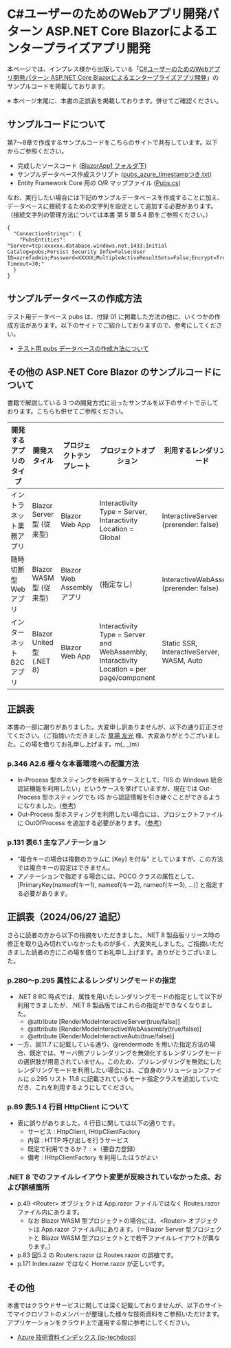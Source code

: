 # C#ユーザーのためのWebアプリ開発パターン ASP.NET Core Blazorによるエンタープライズアプリ開発

本ページでは、インプレス様から出版している「[C#ユーザーのためのWebアプリ開発パターン ASP.NET Core Blazorによるエンタープライズアプリ開発](https://book.impress.co.jp/books/1122101173)」のサンプルコードを掲載しております。

※ 本ページ末尾に、本書の正誤表を掲載しております。併せてご確認ください。

## サンプルコードについて

第7～8章で作成するサンプルコードをこちらのサイトで共有しています。以下からご参照ください。

- 完成したソースコード ([BlazorApp1 フォルダ下](BlazorApp1/))
- サンプルデータベース作成スクリプト ([pubs_azure_timestampつき.txt](pubs_azure_timestampつき.txt))
- Entity Framework Core 用の O/R マップファイル ([Pubs.cs](Pubs.cs))

なお、実行したい場合には下記のサンプルデータベースを作成することに加え、データベースに接続するための文字列を設定として追加する必要があります。（接続文字列の管理方法については本書 第 5 章 5.4 節をご参照ください。）

```接続文字列
{
  "ConnectionStrings": {
    "PubsEntities": "Server=tcp:xxxxxx.database.windows.net,1433;Initial Catalog=pubs;Persist Security Info=False;User ID=azrefadmin;Password=XXXXX;MultipleActiveResultSets=False;Encrypt=True;TrustServerCertificate=False;Connection Timeout=30;"
  }
}
```

## サンプルデータベースの作成方法

テスト用データベース pubs は、付録 01 に掲載した方法の他に、いくつかの作成方法があります。以下のサイトでご紹介しておりますので、参考にしてください。

- [テスト用 pubs データベースの作成方法について](https://github.com/nakamacchi/AzRefArc.SqlDb)

## その他の ASP.NET Core Blazor のサンプルコードについて

書籍で解説している 3 つの開発方式に沿ったサンプルを以下のサイトで示しております。こちらも併せてご参照ください。

| 開発するアプリのタイプ | 開発スタイル | プロジェクトテンプレート | プロジェクトオプション | 利用するレンダリングモード | サンプルの置き場所 |
| --- | --- | --- | --- | --- | --- |
| イントラネット業務アプリ | Blazor Server 型 (従来型) | Blazor Web App | Interactivity Type = Server, Intaractivity Location = Global | InteractiveServer (prerender: false) | [Source](https://github.com/nakamacchi/AzRefArc.AspNetBlazorServer) [Web](https://azrefarc-aspnetblazorserver.azurewebsites.net/) |
| 随時切断型 Web アプリ | Blazor WASM 型 (従来型) | Blazor Web Assembly アプリ | (指定なし) | InteractiveWebAssembly (prerender: false) | [Source](https://github.com/nakamacchi/AzRefArc.AspNetBlazorWasm) [Web](https://azrefarc-aspnetblazorwasm.azurewebsites.net/) |
| インターネット B2C アプリ | Blazor United 型 (.NET 8) | Blazor Web App | Interactivity Type = Server and WebAssembly, Intaractivity Location = per page/component | Static SSR, InteractiveServer, WASM, Auto | [Source](https://github.com/nakamacchi/AzRefArc.AspNetBlazorUnited) [Web](https://azrefarc-aspnetblazorunited.azurewebsites.net/) |

## 正誤表

本書の一部に謝りがありました。大変申し訳ありませんが、以下の通り訂正させてください。（ご指摘いただきました [草場 友光](https://x.com/tomo_kusaba) 様、大変ありがとうございました。この場を借りてお礼申し上げます。m(_ _)m）

### p.346 A2.6 様々な本番環境への配置方法

- In-Process 型ホスティングを利用するケースとして、「IIS の Windows 統合認証機能を利用したい」というケースを挙げていますが、現在では Out-Process 型ホスティングでも IIS から認証情報を引き継ぐことができるようになりました。([参考](https://learn.microsoft.com/ja-jp/aspnet/core/host-and-deploy/iis/out-of-process-hosting?view=aspnetcore-8.0#application-configuration))
- Out-Process 型ホスティングを利用したい場合には、プロジェクトファイルに <AspNetCoreHostingModel>OutOfProcess</AspNetCoreHostingModel> を追加する必要があります。（[参考](https://learn.microsoft.com/ja-jp/aspnet/core/host-and-deploy/iis/out-of-process-hosting?view=aspnetcore-8.0#out-of-process-hosting-model)）

### p.131 表6.1 主なアノテーション

- "複合キーの場合は複数のカラムに [Key] を付与" としていますが、この方法では複合キーの設定はできません。
- アノテーションで指定する場合には、POCO クラスの属性として、[PrimaryKey(nameof(キー1), nameof(キー2), nameof(キー3), ...)] と指定する必要があります。

## 正誤表（2024/06/27 追記）

さらに読者の方から以下の指摘をいただきました。.NET 8 製品版リリース時の修正を取り込み切れていなかったものが多く、大変失礼しました。ご指摘いただきました読者の方にこの場を借りてお礼申し上げます。ありがとうございました。

### p.280～p.295 属性によるレンダリングモードの指定

- .NET 8 RC 時点では、属性を用いたレンダリングモードの指定として以下が利用できましたが、.NET 8 製品版ではこれらの指定ができなくなりました。
  - @attribute [RenderModeInteractiveServer(true/false)]
  - @attribute [RenderModeInteractiveWebAssembly(true/false)]
  - @attribute [RenderModeInteractiveAuto(true/false)]
- 一方、図11.7 に記載している通り、@rendermode を用いた指定方法の場合、既定では、サーバ側プリレンダリングを無効化するレンダリングモードの選択肢が用意されていません。このため、プリレンダリングを無効にしたレンダリングモードを利用したい場合には、ご自身のソリューションファイルに p.295 リスト 11.8 に記載されているモード指定クラスを追加していただき、これを利用するようにしてください。

### p.89 表5.1 4 行目 HttpClient について

- 表に誤りがありました。4 行目に関しては以下の通りです。
  - サービス : HttpClient, IHttpClientFactory
  - 内容 : HTTP 呼び出しを行うサービス
  - 既定で利用できるか？ : ×（要自力登録）
  - 備考 : IHttpClientFactory を利用したほうがよい

### .NET 8 でのファイルレイアウト変更が反映されていなかった点、および誤植箇所

- p.49 \<Router\> オブジェクトは App.razor ファイルではなく Routes.razor ファイル内にあります。
  - なお Blazor WASM 型プロジェクトの場合には、\<Router\> オブジェクトは App.razor ファイル内にあります。（＝Blazor Server 型プロジェクトと Blazor WASM 型プロジェクトとで若干ファイルレイアウトが異なります。）
- p.83 図5.2 の Routers.razor は Routes.razor の誤植です。
- p.171 Index.razor ではなく Home.razor が正しいです。

## その他

本書ではクラウドサービスに関しては深く記載しておりませんが、以下のサイトでマイクロソフトのメンバーが整理した様々な技術資料をご参照いただけます。アプリケーションをクラウド上で運用する際に参考にしてください。

- [Azure 技術資料インデックス (jp-techdocs)](https://github.com/Azure/jp-techdocs)
